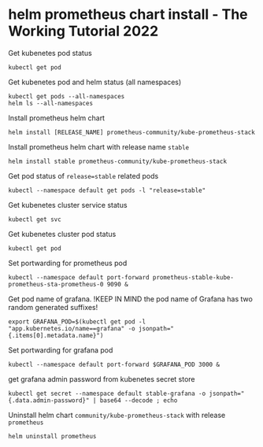 # helm prometheus chart install - The Working Tutorial 2022

Get kubenetes pod status

```
kubectl get pod
```

Get kubenetes pod and helm status (all namespaces)

```
kubectl get pods --all-namespaces
helm ls --all-namespaces
```

Install prometheus helm chart

```
helm install [RELEASE_NAME] prometheus-community/kube-prometheus-stack
```

Install prometheus helm chart with release name `stable`

```
helm install stable prometheus-community/kube-prometheus-stack
```

Get pod status of `release=stable` related pods

```
kubectl --namespace default get pods -l "release=stable"
```

Get kubenetes cluster service status

```
kubectl get svc
```

Get kubenetes cluster pod status

```
kubectl get pod
```

Set portwarding for prometheus pod

```
kubectl --namespace default port-forward prometheus-stable-kube-prometheus-sta-prometheus-0 9090 &
```

Get pod name of grafana. !KEEP IN MIND the pod name of Grafana has two random generated suffixes!

```
export GRAFANA_POD=$(kubectl get pod -l "app.kubernetes.io/name==grafana" -o jsonpath="{.items[0].metadata.name}")
```

Set portwarding for grafana pod

```
kubectl --namespace default port-forward $GRAFANA_POD 3000 &
```

get grafana admin password from kubenetes secret store

```
kubectl get secret --namespace default stable-grafana -o jsonpath="{.data.admin-password}" | base64 --decode ; echo
```

Uninstall helm chart `community/kube-prometheus-stack` with release `prometheus`

```
helm uninstall prometheus
```